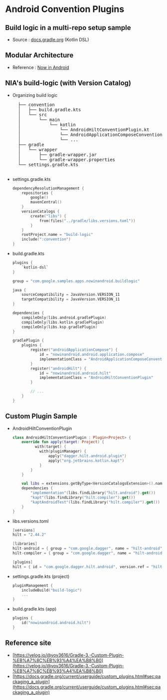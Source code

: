 # Android Convention Plugins

## Build logic in a multi-repo setup sample
- Source : [docs.gradle.org](https://docs.gradle.org/current/samples/sample_publishing_convention_plugins.html) (Kotlin DSL)

## Modular Architecture
- Reference : [Now in Android](https://github.com/android/nowinandroid)

## NIA's build-logic (with Version Catalog)
- Organizing build logic
    <pre>
    ├── convention
    │   ├── build.gradle.kts
    │   └── src
    │       └── main
    │           └── kotlin
    │               └── AndroidHiltConventionPlugin.kt
    │               └── AndroidApplicationComposeConventionPlugin.kt
    │               └── ...
    ├── gradle
    │   └── wrapper
    │       ├── gradle-wrapper.jar
    │       └── gradle-wrapper.properties
    └── settings.gradle.kts
    </pre>

- settings.gradle.kts
    ~~~kotlin
    dependencyResolutionManagement {
        repositories {
            google()
            mavenCentral()
        }
        versionCatalogs {
            create("libs") {
                from(files("../gradle/libs.versions.toml"))
            }
        }
        rootProject.name = "build-logic"
        include(":convention")
    }
    ~~~

- build.gradle.kts
    ~~~kotlin
    plugins {
        `kotlin-dsl`
    }

    group = "com.google.samples.apps.nowinandroid.buildlogic"

    java {
        sourceCompatibility = JavaVersion.VERSION_11
        targetCompatibility = JavaVersion.VERSION_11
    }

    dependencies {
        compileOnly(libs.android.gradlePlugin)
        compileOnly(libs.kotlin.gradlePlugin)
        compileOnly(libs.ksp.gradlePlugin)
    }

    gradlePlugin {
        plugins {
            register("androidApplicationCompose") {
                id = "nowinandroid.android.application.compose"
                implementationClass = "AndroidApplicationComposeConventionPlugin"
            }
            register("androidHilt") {
                id = "nowinandroid.android.hilt"
                implementationClass = "AndroidHiltConventionPlugin"
            }

            // ...
        }
    }
    ~~~

## Custom Plugin Sample
- AndroidHiltConventionPlugin
    ~~~kotlin
    class AndroidHiltConventionPlugin : Plugin<Project> {
        override fun apply(target: Project) {
              with(target) {
                with(pluginManager) {
                    apply("dagger.hilt.android.plugin")
                    apply("org.jetbrains.kotlin.kapt")
                }
            }
        }

        val libs = extensions.getByType<VersionCatalogsExtension>().named("libs")
        dependencies {
            "implementation"(libs.findLibrary("hilt.android").get())
            "kapt"(libs.findLibrary("hilt.compiler").get())
            "kaptAndroidTest"(libs.findLibrary("hilt.compiler").get())
        }
    }
    ~~~
- libs.versions.toml
    ~~~kotlin
    [versions]
    hilt = "2.44.2"

    [libraries]
    hilt-android = { group = "com.google.dagger", name = "hilt-android", version.ref = "hilt" }
    hilt-compiler = { group = "com.google.dagger", name = "hilt-android-compiler", version.ref = "hilt" }

    [plugins]
    hilt = { id = "com.google.dagger.hilt.android", version.ref = "hilt" }
    ~~~

- settings.gradle.kts (project)
    ~~~kotlin
    pluginManagement {
        includeBuild("build-logic")
        ...
    }
    ~~~
- build.gradle.kts (app)
    ~~~kotlin
    plugins {
        id("nowinandroid.android.hilt")
    }
    ~~~

## Reference site
- [https://velog.io/@vov3616/Gradle-3.-Custom-Plugin-%EB%A7%8C%EB%93%A4%EA%B8%B0](https://velog.io/@vov3616/Gradle-3.-Custom-Plugin-%EB%A7%8C%EB%93%A4%EA%B8%B0)
- [https://docs.gradle.org/current/userguide/custom_plugins.html#sec:packaging_a_plugin](https://docs.gradle.org/current/userguide/custom_plugins.html#sec:packaging_a_plugin)